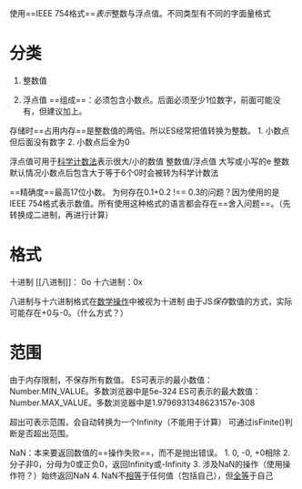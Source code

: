 使用==IEEE 754格式==*表示*整数与浮点值。不同类型有不同的字面量格式

# 分类
1. 整数值

2. 浮点值
==组成==：必须包含小数点。后面必须至少1位数字，前面可能没有，但建议加上。

存储时==占用内存==是整数值的两倍。所以ES经常把值转换为整数。
	1. 小数点但后面没有数字
	2. 小数点后全为0

浮点值可用于<u><u>科学计数法</u></u>表示很大/小的数值
	整数值/浮点值 大写或小写的e 整数
默认情况小数点后包含大于等于6个0时会被转为科学计数法

==精确度==最高17位小数。
为何存在0.1+0.2  !== 0.3的问题？因为使用的是IEEE 754格式表示数值。所有使用这种格式的语言都会存在==舍入问题==。（先转换成二进制，再进行计算）
# 格式
十进制
[[八进制]]： 0o
十六进制：0x

八进制与十六进制格式在<u>数学操作</u>中被视为十进制
由于JS*保存*数值的方式，实际可能存在+0与-0。（什么方式？）
# 范围
由于内存限制，不保存所有数值。
ES可表示的最小数值：Number.MIN_VALUE。多数浏览器中是5e-324
ES可表示的最大数值：Number.MAX_VALUE。多数浏览器中是1.9796931348623157e-308

超出可表示范围，会自动转换为一个Infinity（不能用于计算）
可通过isFinite()判断是否超出范围。

NaN：本来要返回数值的==操作失败==，而不是抛出错误。
	1.  0, -0, +0相除
	2. 分子非0，分母为0或正负0，返回Infinity或-Infinity
	3. 涉及NaN的操作（使用操作符？）始终返回NaN
	4. NaN不<u>相等</u>于任何值（包括自己），但<u>全等</u>于自己